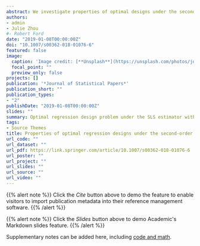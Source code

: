 ```yaml
---
abstract: We investigate properties of optimal designs under the second-order least squares estimator (SLSE) for linear and nonlinear regression models. First we derive equivalence theorems for optimal designs under the SLSE. We then obtain the number of support points in A-, c- and D-optimal designs analytically for several models. Using a generalized scale invariance concept we also study the scale invariance property of D-optimal designs. In addition, numerical algorithms are discussed for finding optimal designs. The results are quite general and can be applied for various linear and nonlinear models. Several applications are presented, including results for fractional polynomial, spline regression and trigonometric regression models.
authors:
- admin
- Julie Zhou
#- Robert Ford
date: "2019-01-08T00:00:00Z"
doi: "10.1007/s00362-018-01076-6"
featured: false
image:
  caption: 'Image credit: [**Unsplash**](https://unsplash.com/photos/jdD8gXaTZsc)'
  focal_point: ""
  preview_only: false
projects: []
publication: '*Journal of Statistical Papers*'
publication_short: ""
publication_types:
- "2"
publishDate: "2019-01-08T00:00:00Z"
slides: ""
summary: Optimal regression design problem under the SLS estimator with A-, D- and c-optimal design criterion.
tags:
- Source Themes
title: Properties of optimal regression designs under the second-order least squares estimator
url_code: ""
url_dataset: ""
url_pdf: https://link.springer.com/article/10.1007/s00362-018-01076-6
url_poster: ""
url_project: ""
url_slides: ""
url_source: ""
url_video: ""
---
```


{{% alert note %}}
Click the *Cite* button above to demo the feature to enable visitors to import publication metadata into their reference management software.
{{% /alert %}}

{{% alert note %}}
Click the *Slides* button above to demo Academic's Markdown slides feature.
{{% /alert %}}

Supplementary notes can be added here, including [code and math](https://sourcethemes.com/academic/docs/writing-markdown-latex/).
